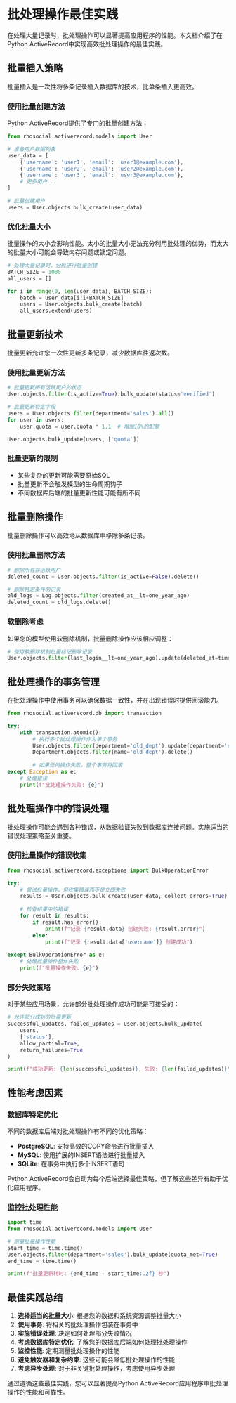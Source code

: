 # 批处理操作最佳实践

在处理大量记录时，批处理操作可以显著提高应用程序的性能。本文档介绍了在Python ActiveRecord中实现高效批处理操作的最佳实践。

## 批量插入策略

批量插入是一次性将多条记录插入数据库的技术，比单条插入更高效。

### 使用批量创建方法

Python ActiveRecord提供了专门的批量创建方法：

```python
from rhosocial.activerecord.models import User

# 准备用户数据列表
user_data = [
    {'username': 'user1', 'email': 'user1@example.com'},
    {'username': 'user2', 'email': 'user2@example.com'},
    {'username': 'user3', 'email': 'user3@example.com'},
    # 更多用户...
]

# 批量创建用户
users = User.objects.bulk_create(user_data)
```

### 优化批量大小

批量操作的大小会影响性能。太小的批量大小无法充分利用批处理的优势，而太大的批量大小可能会导致内存问题或锁定问题。

```python
# 处理大量记录时，分批进行批量创建
BATCH_SIZE = 1000
all_users = []

for i in range(0, len(user_data), BATCH_SIZE):
    batch = user_data[i:i+BATCH_SIZE]
    users = User.objects.bulk_create(batch)
    all_users.extend(users)
```

## 批量更新技术

批量更新允许您一次性更新多条记录，减少数据库往返次数。

### 使用批量更新方法

```python
# 批量更新所有活跃用户的状态
User.objects.filter(is_active=True).bulk_update(status='verified')

# 批量更新特定字段
users = User.objects.filter(department='sales').all()
for user in users:
    user.quota = user.quota * 1.1  # 增加10%的配额

User.objects.bulk_update(users, ['quota'])
```

### 批量更新的限制

- 某些复杂的更新可能需要原始SQL
- 批量更新不会触发模型的生命周期钩子
- 不同数据库后端的批量更新性能可能有所不同

## 批量删除操作

批量删除操作可以高效地从数据库中移除多条记录。

### 使用批量删除方法

```python
# 删除所有非活跃用户
deleted_count = User.objects.filter(is_active=False).delete()

# 删除特定条件的记录
old_logs = Log.objects.filter(created_at__lt=one_year_ago)
deleted_count = old_logs.delete()
```

### 软删除考虑

如果您的模型使用软删除机制，批量删除操作应该相应调整：

```python
# 使用软删除机制批量标记删除记录
User.objects.filter(last_login__lt=one_year_ago).update(deleted_at=timezone.now())
```

## 批处理操作的事务管理

在批处理操作中使用事务可以确保数据一致性，并在出现错误时提供回滚能力。

```python
from rhosocial.activerecord.db import transaction

try:
    with transaction.atomic():
        # 执行多个批处理操作作为单个事务
        User.objects.filter(department='old_dept').update(department='new_dept')
        Department.objects.filter(name='old_dept').delete()
        
        # 如果任何操作失败，整个事务将回滚
except Exception as e:
    # 处理错误
    print(f"批处理操作失败: {e}")
```

## 批处理操作中的错误处理

批处理操作可能会遇到各种错误，从数据验证失败到数据库连接问题。实施适当的错误处理策略至关重要。

### 使用批量操作的错误收集

```python
from rhosocial.activerecord.exceptions import BulkOperationError

try:
    # 尝试批量操作，但收集错误而不是立即失败
    results = User.objects.bulk_create(user_data, collect_errors=True)
    
    # 检查结果中的错误
    for result in results:
        if result.has_error():
            print(f"记录 {result.data} 创建失败: {result.error}")
        else:
            print(f"记录 {result.data['username']} 创建成功")
            
except BulkOperationError as e:
    # 处理批量操作整体失败
    print(f"批量操作失败: {e}")
```

### 部分失败策略

对于某些应用场景，允许部分批处理操作成功可能是可接受的：

```python
# 允许部分成功的批量更新
successful_updates, failed_updates = User.objects.bulk_update(
    users, 
    ['status'], 
    allow_partial=True, 
    return_failures=True
)

print(f"成功更新: {len(successful_updates)}, 失败: {len(failed_updates)}")
```

## 性能考虑因素

### 数据库特定优化

不同的数据库后端对批处理操作有不同的优化策略：

- **PostgreSQL**: 支持高效的COPY命令进行批量插入
- **MySQL**: 使用扩展的INSERT语法进行批量插入
- **SQLite**: 在事务中执行多个INSERT语句

Python ActiveRecord会自动为每个后端选择最佳策略，但了解这些差异有助于优化应用程序。

### 监控批处理性能

```python
import time
from rhosocial.activerecord.models import User

# 测量批量操作性能
start_time = time.time()
User.objects.filter(department='sales').bulk_update(quota_met=True)
end_time = time.time()

print(f"批量更新耗时: {end_time - start_time:.2f} 秒")
```

## 最佳实践总结

1. **选择适当的批量大小**: 根据您的数据和系统资源调整批量大小
2. **使用事务**: 将相关的批处理操作包装在事务中
3. **实施错误处理**: 决定如何处理部分失败情况
4. **考虑数据库特定优化**: 了解您的数据库后端如何处理批处理操作
5. **监控性能**: 定期测量批处理操作的性能
6. **避免触发器和复杂约束**: 这些可能会降低批处理操作的性能
7. **考虑异步处理**: 对于非关键批处理操作，考虑使用异步处理

通过遵循这些最佳实践，您可以显著提高Python ActiveRecord应用程序中批处理操作的性能和可靠性。